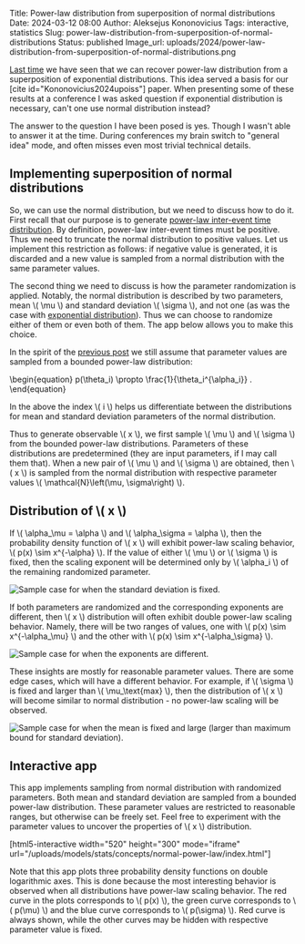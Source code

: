 Title: Power-law distribution from superposition of normal distributions
Date: 2024-03-12 08:00
Author: Aleksejus Kononovicius
Tags: interactive, statistics
Slug: power-law-distribution-from-superposition-of-normal-distributions
Status: published
Image_url: uploads/2024/power-law-distribution-from-superposition-of-normal-distributions.png

[Last
time]({filename}/articles/2024/power-law-distribution-from-superposition-of-exponential-distributions.md)
we have seen that we can recover power-law distribution from a superposition
of exponential distributions. This idea served a basis for our [cite
id="Kononovicius2024upoiss"] paper. When presenting some of these results at
a conference I was asked question if exponential distribution is necessary,
can't one use normal distribution instead?
<!--more-->

The answer to the question I have been posed is yes. Though I wasn't able to
answer it at the time. During conferences my brain switch to "general idea"
mode, and often misses even most trivial technical details.

## Implementing superposition of normal distributions

So, we can use the normal distribution, but we need to discuss how to do it.
First recall that our purpose is to generate [power-law inter-event time
distribution]({filename}/articles/2024/power-law-gap-times-rtn.md). By
definition, power-law inter-event times must be positive. Thus we need to
truncate the normal distribution to positive values. Let us implement this
restriction as follows: if negative value is generated, it is discarded and
a new value is sampled from a normal distribution with the same parameter
values.

The second thing we need to discuss is how the parameter randomization is
applied. Notably, the normal distribution is described by two parameters,
mean \\\( \mu \\\) and standard deviation \\\( \sigma \\\), and not one (as
was the case with [exponential
distribution]({filename}/articles/2024/power-law-distribution-from-superposition-of-exponential-distributions.md)).
Thus we can choose to randomize either of them or even both of them. The app
below allows you to make this choice.

In the spirit of the [previous
post]({filename}/articles/2024/power-law-distribution-from-superposition-of-exponential-distributions.md)
we still assume that parameter values are sampled from a bounded power-law
distribution:

\begin{equation}
p(\theta\_i) \propto \frac{1}{\theta\_i^{\alpha\_i}} .
\end{equation}

In the above the index \\\( i \\\) helps us differentiate between the
distributions for mean and standard deviation parameters of the normal
distribution.

Thus to generate observable \\\( x \\\), we first sample \\\( \mu \\\) and
\\\( \sigma \\\) from the bounded power-law distributions. Parameters of
these distributions are predetermined (they are input parameters, if I may
call them that). When a new pair of \\\( \mu \\\) and \\\( \sigma \\\) are
obtained, then \\\( x \\\) is sampled from the normal distribution with
respective parameter values \\\( \mathcal{N}\left(\mu, \sigma\right) \\\).

## Distribution of \\\( x \\\)

If \\\( \alpha\_\mu = \alpha \\\) and \\\( \alpha\_\sigma = \alpha \\\),
then the probability density function of \\\( x \\\) will exhibit power-law
scaling behavior, \\\( p(x) \sim x^{-\alpha} \\\). If the value of either
\\\( \mu \\\) or \\\( \sigma \\\) is fixed, then the scaling exponent will
be determined only by \\\( \alpha\_i \\\) of the remaining randomized
parameter.

![Sample case for when the standard deviation is
fixed.]({static}/uploads/2024/power-law-distribution-from-superposition-of-normal-distributions-2.png
"Sample case for when the standard deviation is fixed. Red curve shows p(x),
green curve - p(μ), blue curve - p(σ).")

If both parameters are randomized and the corresponding exponents are
different, then \\\( x \\\) distribution will often exhibit double power-law
scaling behavior. Namely, there will be two ranges of values, one with \\\(
p(x) \sim x^{-\alpha\_\mu} \\\) and the other with \\\( p(x) \sim
x^{-\alpha\_\sigma} \\\).

![Sample case for when the exponents are
different.]({static}/uploads/2024/power-law-distribution-from-superposition-of-normal-distributions.png
"Sample case for when the exponent are different. Red curve shows p(x),
green curve - p(μ), blue curve - p(σ).")

These insights are mostly for reasonable parameter values. There are some
edge cases, which will have a different behavior. For example, if \\\(
\sigma \\\) is fixed and larger than \\\( \mu\_\text{max} \\\), then the
distribution of \\\( x \\\) will become similar to normal distribution - no
power-law scaling will be observed.

![Sample case for when the mean is fixed and large (larger than maximum
bound for standard
deviation).]({static}/uploads/2024/power-law-distribution-from-superposition-of-normal-distributions-3.png
"Sample case for when the mean is fixed and large (larger than maximum bound
for standard deviation). Red curve shows p(x), green curve - p(μ), blue
curve - p(σ).")

## Interactive app

This app implements sampling from normal distribution with randomized
parameters. Both mean and standard deviation are sampled from a bounded
power-law distribution. These parameter values are restricted to reasonable
ranges, but otherwise can be freely set. Feel free to experiment with the
parameter values to uncover the properties of \\\( x \\\) distribution.

[html5-interactive width="520" height="300" mode="iframe"
url="/uploads/models/stats/concepts/normal-power-law/index.html"]

Note that this app plots three probability density functions on double
logarithmic axes. This is done because the most interesting behavior is
observed when all distributions have power-law scaling behavior. The red
curve in the plots corresponds to \\\( p(x) \\\), the green curve
corresponds to \\\( p(\mu) \\\) and the blue curve corresponds to \\\(
p(\sigma) \\\). Red curve is always shown, while the other curves may be
hidden with respective parameter value is fixed.
